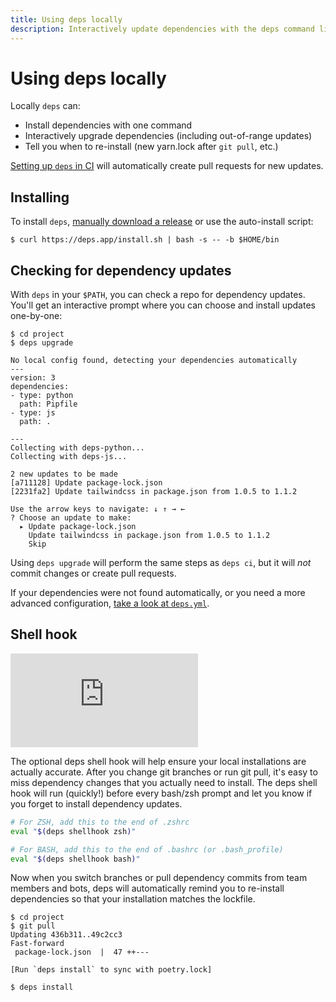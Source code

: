 ```yaml
---
title: Using deps locally
description: Interactively update dependencies with the deps command line tool.
---
```


# Using deps locally

Locally `deps` can:

- Install dependencies with one command
- Interactively upgrade dependencies (including out-of-range updates)
- Tell you when to re-install (new yarn.lock after `git pull`, etc.)

[Setting up `deps` in CI](/ci/) will automatically create pull requests for new updates.

## Installing

To install `deps`,
[manually download a release](https://github.com/dropseed/deps/releases) or use the auto-install script:
```console
$ curl https://deps.app/install.sh | bash -s -- -b $HOME/bin
```

## Checking for dependency updates

With `deps` in your `$PATH`, you can check a repo for dependency updates.
You'll get an interactive prompt where you can choose and install updates one-by-one:

```console
$ cd project
$ deps upgrade

No local config found, detecting your dependencies automatically
---
version: 3
dependencies:
- type: python
  path: Pipfile
- type: js
  path: .

---
Collecting with deps-python...
Collecting with deps-js...

2 new updates to be made
[a711128] Update package-lock.json
[2231fa2] Update tailwindcss in package.json from 1.0.5 to 1.1.2

Use the arrow keys to navigate: ↓ ↑ → ←
? Choose an update to make:
  ▸ Update package-lock.json
    Update tailwindcss in package.json from 1.0.5 to 1.1.2
    Skip
```

Using `deps upgrade` will perform the same steps as `deps ci`,
but it will *not* commit changes or create pull requests.

If your dependencies were not found automatically,
or you need a more advanced configuration,
[take a look at `deps.yml`](/config/).

## Shell hook

<div class="mb-6 aspect-w-16 aspect-h-9">
  <iframe src="https://www.youtube.com/embed/bNChNdpBroQ" title="YouTube video player" frameborder="0" allow="accelerometer; autoplay; clipboard-write; encrypted-media; gyroscope; picture-in-picture" allowfullscreen></iframe>
</div>

The optional deps shell hook will help ensure your local installations are actually accurate.
After you change git branches or run git pull, it's easy to miss dependency changes that you actually need to install.
The deps shell hook will run (quickly!) before every bash/zsh prompt and let you know if you forget to install dependency updates.

```bash
# For ZSH, add this to the end of .zshrc
eval "$(deps shellhook zsh)"

# For BASH, add this to the end of .bashrc (or .bash_profile)
eval "$(deps shellhook bash)"
```

Now when you switch branches or pull dependency commits from team members and bots,
deps will automatically remind you to re-install dependencies so that your installation matches the lockfile.

```console
$ cd project
$ git pull
Updating 436b311..49c2cc3
Fast-forward
 package-lock.json  |  47 ++---

[Run `deps install` to sync with poetry.lock]

$ deps install
```
